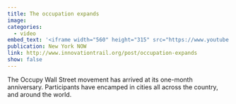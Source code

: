 ```yaml
---
title: The occupation expands 
image:
categories:
  - video
embed_text: '<iframe width="560" height="315" src="https://www.youtube.com/embed/Uevay4IbMI0" frameborder="0" allow="accelerometer; autoplay; encrypted-media; gyroscope; picture-in-picture" allowfullscreen></iframe>'
publication: New York NOW
link: http://www.innovationtrail.org/post/occupation-expands  
show: false
---
```


The Occupy Wall Street movement has arrived at its one-month anniversary. Participants have encamped in cities all across the country, and around the world.
